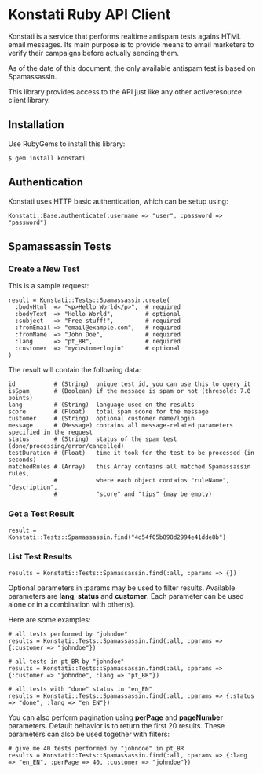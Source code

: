 # Konstati Ruby API Client

Konstati is a service that performs realtime antispam tests agains HTML email
messages. Its main purpose is to provide means to email marketers to verify
their campaigns before actually sending them.

As of the date of this document, the only available antispam test is based on
Spamassassin.

This library provides access to the API just like any other activeresource
client library.

## Installation

Use RubyGems to install this library:

    $ gem install konstati

## Authentication

Konstati uses HTTP basic authentication, which can be setup using:

    Konstati::Base.authenticate(:username => "user", :password => "password")

## Spamassassin Tests

### Create a New Test

This is a sample request:

    result = Konstati::Tests::Spamassassin.create(
      :bodyHtml  => "<p>Hello World</p>",  # required
      :bodyText  => "Hello World",         # optional
      :subject   => "Free stuff!",         # required
      :fromEmail => "email@example.com",   # required
      :fromName  => "John Doe",            # required
      :lang      => "pt_BR",               # required
      :customer  => "mycustomerlogin"      # optional
    )

The result will contain the following data:

    id           # (String)  unique test id, you can use this to query it
    isSpam       # (Boolean) if the message is spam or not (thresold: 7.0 points)
    lang         # (String)  language used on the results
    score        # (Float)   total spam score for the message
    customer     # (String)  optional customer name/login
    message      # (Message) contains all message-related parameters specified in the request
    status       # (String)  status of the spam test (done/processing/error/cancelled)
    testDuration # (Float)   time it took for the test to be processed (in seconds)
    matchedRules # (Array)   this Array contains all matched Spamassassin rules,
                 #           where each object contains "ruleName", "description",
                 #           "score" and "tips" (may be empty)

### Get a Test Result

    result = Konstati::Tests::Spamassassin.find("4d54f05b898d2994e41dde8b")

### List Test Results

    results = Konstati::Tests::Spamassassin.find(:all, :params => {})

Optional parameters in :params may be used to filter results. Available parameters are **lang**,
**status** and **customer**. Each parameter can be used alone or in a combination with other(s).

Here are some examples:

    # all tests performed by "johndoe"
    results = Konstati::Tests::Spamassassin.find(:all, :params => {:customer => "johndoe"})

    # all tests in pt_BR by "johndoe"
    results = Konstati::Tests::Spamassassin.find(:all, :params => {:customer => "johndoe", :lang => "pt_BR"})
    
    # all tests with "done" status in "en_EN"
    results = Konstati::Tests::Spamassassin.find(:all, :params => {:status => "done", :lang => "en_EN"})

You can also perform pagination using **perPage** and **pageNumber** parameters. Default behavior is to
return the first 20 results. These parameters can also be used together with filters:

    # give me 40 tests performed by "johndoe" in pt_BR
    results = Konstati::Tests::Spamassassin.find(:all, :params => {:lang => "en_EN", :perPage => 40, :customer => "johndoe"})
